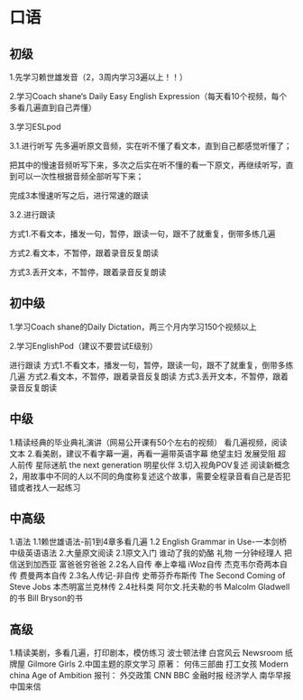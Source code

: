 # 口语

## 初级

1.先学习赖世雄发音（2，3周内学习3遍以上！！）

2.学习Coach shane‘s Daily Easy English Expression（每天看10个视频，每个多看几遍直到自己弄懂）

3.学习ESLpod

3.1.进行听写
先多遍听原文音频，实在听不懂了看文本，直到自己都感觉听懂了；

把其中的慢速音频听写下来，多次之后实在听不懂的看一下原文，再继续听写，直到可以一次性根据音频全部听写下来；

完成3本慢速听写之后，进行常速的跟读

3.2.进行跟读

方式1.不看文本，播发一句，暂停，跟读一句，跟不了就重复，倒带多练几遍

方式2.看文本，不暂停，跟着录音反复朗读

方式3.丢开文本，不暂停，跟着录音反复朗读

## 初中级

1.学习Coach shane的Daily Dictation，两三个月内学习150个视频以上

2.学习EnglishPod（建议不要尝试E级别）

进行跟读
方式1.不看文本，播发一句，暂停，跟读一句，跟不了就重复，倒带多练几遍
方式2.看文本，不暂停，跟着录音反复朗读
方式3.丢开文本，不暂停，跟着录音反复朗读

## 中级

1.精读经典的毕业典礼演讲（网易公开课有50个左右的视频）
看几遍视频，阅读文本
2.看美剧，建议不看字幕一遍，再看一遍带英语字幕
绝望主妇
发展受阻
超人前传
星际迷航 the next generation
明星伙伴
3.切入视角POV复述
阅读新概念2，用故事中不同的人以不同的角度称复述这个故事，需要全程录音看自己是否犯错或者找人一起练习

## 中高级

1.语法
1.1赖世雄语法-前1到4章多看几遍
1.2 English Grammar in Use-一本剑桥中级英语语法
2.大量原文阅读
2.1原文入门
谁动了我的奶酪
礼物
一分钟经理人
把信送到加西亚
富爸爸穷爸爸
2.2名人自传
奉上幸福
iWoz自传
杰克韦尔奇两本自传
费曼两本自传
2.3名人传记-非自传
史蒂芬乔布斯传
The Second Coming of Steve Jobs
本杰明富兰克林传
2.4社科类
阿尔文.托夫勒的书
Malcolm Gladwell的书
Bill Bryson的书

## 高级

1.精读美剧，多看几遍，打印剧本，模仿练习
波士顿法律
白宫风云
Newsroom
纸牌屋
Gilmore Girls
2.中国主题的原文学习
原著：
何伟三部曲
打工女孩
Modern china
Age of Ambition
报刊：
外交政策
CNN
BBC
金融时报
经济学人
南华早报
中国来信